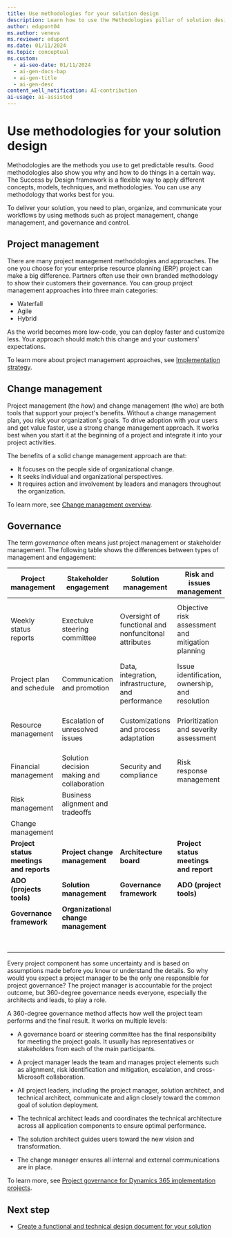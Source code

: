```yaml
---
title: Use methodologies for your solution design
description: Learn how to use the Methodologies pillar of solution design to plan, organize, communicate, and govern your project.
author: edupont04
ms.author: veneva
ms.reviewer: edupont
ms.date: 01/11/2024
ms.topic: conceptual
ms.custom:
  - ai-seo-date: 01/11/2024
  - ai-gen-docs-bap
  - ai-gen-title
  - ai-gen-desc
content_well_notification: AI-contribution
ai-usage: ai-assisted
---
```


# Use methodologies for your solution design

Methodologies are the methods you use to get predictable results. Good methodologies also show you why and how to do things in a certain way. The Success by Design framework is a flexible way to apply different concepts, models, techniques, and methodologies. You can use any methodology that works best for you.

To deliver your solution, you need to plan, organize, and communicate your workflows by using methods such as project management, change management, and governance and control.

## Project management

There are many project management methodologies and approaches. The one you choose for your enterprise resource planning (ERP) project can make a big difference. Partners often use their own branded methodology to show their customers their governance. You can group project management approaches into three main categories:

- Waterfall
- Agile
- Hybrid

As the world becomes more low-code, you can deploy faster and customize less. Your approach should match this change and your customers' expectations.

To learn more about project management approaches, see [Implementation strategy](implementation-strategy.md).

## Change management

Project management (the *how*) and change management (the *who*) are both tools that support your project's benefits. Without a change management plan, you risk your organization's goals. To drive adoption with your users and get value faster, use a strong change management approach. It works best when you start it at the beginning of a project and integrate it into your project activities.

The benefits of a solid change management approach are that:

- It focuses on the people side of organizational change.
- It seeks individual and organizational perspectives.
- It requires action and involvement by leaders and managers throughout the organization.

To learn more, see [Change management overview](change-management.md).

## Governance

The term *governance* often means just project management or stakeholder management. The following table shows the differences between types of management and engagement:

| Project management | Stakeholder engagement | Solution management | Risk and issues management | Change control | Organizational change and communication |
|--------------------|------------------------|---------------------|---------------------------|----------------|--------------------------------------|
| Weekly status reports | Exectuive steering committee | Oversight of functional and nonfuncitonal attributes | Objective risk assessment and mitigation planning | Identification and prioritization of requirements and solution attributes | Intentional and customized communication to stakeholders |
| Project plan and schedule | Communication and promotion | Data, integration, infrastructure, and performance | Issue identification, ownership, and resolution | Tracking and reporting via ADO | Periodic effectiveness check |
| Resource management | Escalation of unresolved issues | Customizations and process adaptation | Prioritization and severity assessment | Organization and process changes | Solution adoption and operational transformation management |
| Financial management | Solution decision making and collaboration | Security and compliance | Risk response management | | |
| Risk management | Business alignment and tradeoffs | | | | |
| Change management | | | | |
| **Project status meetings and reports** | **Project change management** | **Architecture board** | **Project status meetings and report** | **Statement of work** | **Communication plan** |
| **ADO (projects tools)** | **Solution management** | **Governance framework** | **ADO (project tools)** | **Project artifacts** | **Stakeholder engagement** |
| **Governance framework** | **Organizational change management** | | | **Project status report** | **Organizational change management** |
| | | | | **Governance framework** | |

Every project component has some uncertainty and is based on assumptions made before you know or understand the details. So why would you expect a project manager to be the only one responsible for project governance? The project manager is accountable for the project outcome, but 360-degree governance needs everyone, especially the architects and leads, to play a role.

A 360-degree governance method affects how well the project team performs and the final result. It works on multiple levels:

- A governance board or steering committee has the final responsibility for meeting the project goals. It usually has representatives or stakeholders from each of the main participants.

- A project manager leads the team and manages project elements such as alignment, risk identification and mitigation, escalation, and cross-Microsoft collaboration.

- All project leaders, including the project manager, solution architect, and technical architect, communicate and align closely toward the common goal of solution deployment.

- The technical architect leads and coordinates the technical architecture across all application components to ensure optimal performance.

- The solution architect guides users toward the new vision and transformation.

- The change manager ensures all internal and external communications are in place.

To learn more, see [Project governance for Dynamics 365 implementation projects](project-governance.md).

## Next step

- [Create a functional and technical design document for your solution](../patterns/create-functional-technical-design-document.md)
